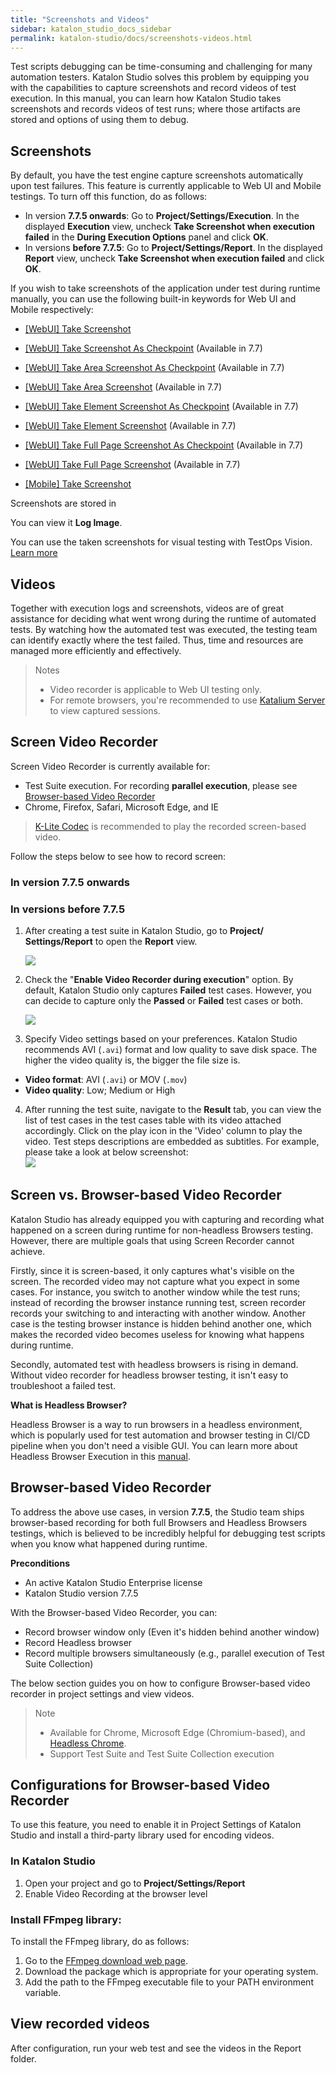 ```yaml
---
title: "Screenshots and Videos"
sidebar: katalon_studio_docs_sidebar
permalink: katalon-studio/docs/screenshots-videos.html
---
```


Test scripts debugging can be time-consuming and challenging for many automation testers. Katalon Studio solves this problem by equipping you with the capabilities to capture screenshots and record videos of test execution. In this manual, you can learn how Katalon Studio takes screenshots and records videos of test runs; where those artifacts are stored and options of using them to debug.

## Screenshots

By default, you have the test engine capture screenshots automatically upon test failures. This feature is currently applicable to Web UI and Mobile testings. To turn off this function, do as follows:

* In version **7.7.5 onwards**: Go to **Project/Settings/Execution**. In the displayed **Execution** view, uncheck **Take Screenshot when execution failed** in the **During Execution Options** panel and click **OK**.
* In versions **before 7.7.5**: Go to **Project/Settings/Report**. In the displayed **Report** view, uncheck **Take Screenshot when execution failed** and click **OK**.

If you wish to take screenshots of the application under test during runtime manually, you can use the following built-in keywords for Web UI and Mobile respectively:

* [[WebUI] Take Screenshot](https://docs.katalon.com/katalon-studio/docs/webui-take-screenshot.html)
* [[WebUI] Take Screenshot As Checkpoint](https://docs.katalon.com/katalon-studio/docs/webui-take-screenshot-as-checkpoint.html) (Available in 7.7)
* [[WebUI] Take Area Screenshot As Checkpoint](https://docs.katalon.com/katalon-studio/docs/webui-take-area-screenshot-as-checkpoint.html) (Available in 7.7)
* [[WebUI] Take Area Screenshot](https://docs.katalon.com/katalon-studio/docs/webui-take-area-screenshot.html) (Available in 7.7)
* [[WebUI] Take Element Screenshot As Checkpoint](https://docs.katalon.com/katalon-studio/docs/webui-take-element-screenshot-as-checkpoint.html) (Available in 7.7)
* [[WebUI] Take Element Screenshot](https://docs.katalon.com/katalon-studio/docs/webui-take-element-screenshot.html) (Available in 7.7)
* [[WebUI] Take Full Page Screenshot As Checkpoint](https://docs.katalon.com/katalon-studio/docs/webui-take-fullpage-screenshot-as-checkpoint.html) (Available in 7.7)
* [[WebUI] Take Full Page Screenshot](https://docs.katalon.com/katalon-studio/docs/webui-take-fullpage-screenshot.html) (Available in 7.7)

* [[Mobile] Take Screenshot](https://docs.katalon.com/katalon-studio/docs/mobile-take-screenshot.html)

Screenshots are stored in

You can view it **Log Image**.

You can use the taken screenshots for visual testing with TestOps Vision. [Learn more](https://forum.katalon.com/t/update-with-katalon-studio-7-7-early-release-of-katalon-testops-visual-testing-image-comparison/45557)

## Videos

Together with execution logs and screenshots, videos are of great assistance for deciding what went wrong during the runtime of automated tests. By watching how the automated test was executed, the testing team can identify exactly where the test failed. Thus, time and resources are managed more efficiently and effectively.

> Notes
> * Video recorder is applicable to Web UI testing only.
> * For remote browsers, you're recommended to use [Katalium Server](https://docs.katalon.com/katalium-server/docs/katalium-server-katalon-studio-remote-machine.html) to view captured sessions.

## Screen Video Recorder

Screen Video Recorder is currently available for:

* Test Suite execution. For recording **parallel execution**, please see [Browser-based Video Recorder]()
* Chrome, Firefox, Safari, Microsoft Edge, and IE

> [K-Lite Codec](https://www.codecguide.com/download_kl.htm) is recommended to play the recorded screen-based video.

Follow the steps below to see how to record screen:

### In version 7.7.5 onwards

### In versions before 7.7.5

1. After creating a test suite in Katalon Studio, go to **Project/ Settings/Report** to open the **Report** view.

   ![](https://github.com/katalon-studio/docs-images/raw/master/katalon-studio/docs/video-capturing/image2017-8-25-143A243A12.png)  

2. Check the "**Enable Video Recorder during execution**" option. By default, Katalon Studio only captures **Failed** test cases. However, you can decide to capture only the **Passed** or **Failed** test cases or both.  

    ![](https://github.com/katalon-studio/docs-images/raw/master/katalon-studio/docs/video-capturing/image2017-8-25-153A43A45.png)  

3. Specify Video settings based on your preferences. Katalon Studio recommends AVI (`.avi`) format and low quality to save disk space. The higher the video quality is, the bigger the file size is.

* **Video format**: AVI (`.avi`) or MOV (`.mov`)
* **Video quality**: Low; Medium or High

4. After running the test suite, navigate to the **Result** tab, you can view the list of test cases in the test cases table with its video attached accordingly. Click on the play icon in the 'Video' column to play the video. Test steps descriptions are embedded as subtitles. For example, please take a look at below screenshot:  
    ![](https://github.com/katalon-studio/docs-images/raw/master/katalon-studio/docs/video-capturing/image2017-8-25-153A353A13.png)

## Screen vs. Browser-based Video Recorder

Katalon Studio has already equipped you with capturing and recording what happened on a screen during runtime for non-headless Browsers testing. However, there are multiple goals that using Screen Recorder cannot achieve. 

Firstly, since it is screen-based, it only captures what's visible on the screen. The recorded video may not capture what you expect in some cases. For instance, you switch to another window while the test runs; instead of recording the browser instance running test, screen recorder records your switching to and interacting with another window. Another case is the testing browser instance is hidden behind another one, which makes the recorded video becomes useless for knowing what happens during runtime.

Secondly, automated test with headless browsers is rising in demand. Without video recorder for headless browser testing, it isn't easy to troubleshoot a failed test. 

**What is Headless Browser?**

Headless Browser is a way to run browsers in a headless environment, which is popularly used for test automation and browser testing in CI/CD pipeline when you don't need a visible GUI. You can learn more about Headless Browser Execution in this [manual](https://docs.katalon.com/katalon-studio/docs/headless-browsers-execution.html).

## Browser-based Video Recorder

To address the above use cases, in version **7.7.5**, the Studio team ships browser-based recording for both full Browsers and Headless Browsers testings, which is believed to be incredibly helpful for debugging test scripts when you know what happened during runtime.

**Preconditions**

* An active Katalon Studio Enterprise license
* Katalon Studio version 7.7.5

With the Browser-based Video Recorder, you can:

* Record browser window only (Even it's hidden behind another window)
* Record Headless browser
* Record multiple browsers simultaneously (e.g., parallel execution of Test Suite Collection)

The below section guides you on how to configure Browser-based video recorder in project settings and view videos.

> Note
> * Available for Chrome, Microsoft Edge (Chromium-based), and [Headless Chrome](https://developers.google.com/web/updates/2017/04/headless-chrome). 
> * Support Test Suite and Test Suite Collection execution

## Configurations for Browser-based Video Recorder



To use this feature, you need to enable it in Project Settings of Katalon Studio and install a third-party library used for encoding videos.

### In Katalon Studio

1. Open your project and go to **Project/Settings/Report**
2. Enable Video Recording at the browser level

### Install FFmpeg library:

To install the FFmpeg library, do as follows:

1. Go to the [FFmpeg download web page](https://ffmpeg.org/download.html).
2. Download the package which is appropriate for your operating system.
3. Add the path to the FFmpeg executable file to your PATH environment variable.

## View recorded videos

After configuration, run your web test and see the videos in the Report folder.




